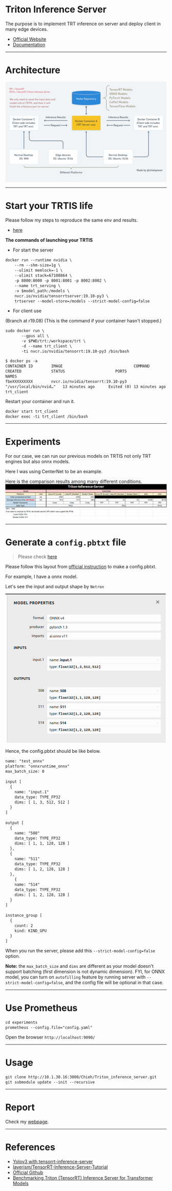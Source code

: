 # Triton Inference Server

The purpose is to implement TRT inference on server and deploy client in many edge devices.

- [Official Website](https://developer.nvidia.com/nvidia-triton-inference-server)
- [Documentation](https://docs.nvidia.com/deeplearning/triton-inference-server/master-user-guide/docs/)

---
# Architecture

![](./assets/framework1.png)

---
# Start your TRTIS life

Please follow my steps to reproduce the same env and results. 
- [here](./Experiments.md)

**The commands of launching your TRTIS**
- For start the server

```
docker run --runtime nvidia \
    --rm --shm-size=1g \
    --ulimit memlock=-1 \
    --ulimit stack=67108864 \
    -p 8000:8000 -p 8001:8001 -p 8002:8002 \
    --name trt_serving \
    -v $model_path:/models \
    nvcr.io/nvidia/tensorrtserver:19.10-py3 \
    trtserver --model-store=/models --strict-model-config=false
```

- For client use

(Branch at r19.08) (This is the command if your container hasn't stopped.)
```
sudo docker run \
       --gpus all \
       -v $PWD/trt:/workspace/trt \
       -d --name trt_client \
       -ti nvcr.io/nvidia/tensorrt:19.10-py3 /bin/bash
```

```
$ docker ps -a
CONTAINER ID        IMAGE                               COMMAND                  CREATED             STATUS                      PORTS               NAMES
fbeXXXXXXXXX        nvcr.io/nvidia/tensorrt:19.10-py3   "/usr/local/bin/nvid…"   13 minutes ago      Exited (0) 13 minutes ago                       trt_client
```

Restart your container and run it.
```
docker start trt_client 
docker exec -ti trt_client /bin/bash
```

---
# Experiments

For our case, we can run our previous models on TRTIS not only TRT engines but also onnx models. 

Here I was using CenterNet to be an example.

Here is the comparison results among many different conditions.
![data](./assets/data.png)

---
# Generate a `config.pbtxt` file

>Please check [here](./experiments/README.md)

Please follow this layout from [official instruction](https://docs.nvidia.com/deeplearning/triton-inference-server/master-user-guide/docs/model_repository.html?highlight=config%20file#repository-layout) to make a config.pbtxt.


For example, I have a onnx model.

Let's see the input and output shape by `Netron`

![](./assets/ceneternet_od.png)

Hence, the config.pbtxt should be like below.

```
name: "test_onnx" 
platform: "onnxruntime_onnx" 
max_batch_size: 0

input [
  {
    name: "input.1" 
    data_type: TYPE_FP32
    dims: [ 1, 3, 512, 512 ] 
  }
]

output [
  {
    name: "508" 
    data_type: TYPE_FP32
    dims: [ 1, 1, 128, 128 ]
  },
  {
    name: "511" 
    data_type: TYPE_FP32
    dims: [ 1, 2, 128, 128 ]
  },
    {
    name: "514" 
    data_type: TYPE_FP32
    dims: [ 1, 2, 128, 128 ]
  }
]

instance_group [
  {
    count: 2
    kind: KIND_GPU
  }
]
```

When you run the server, please add this `--strict-model-config=false` option.

**Note:** the `max_batch_size` and `dims` are different as your model doesn't support batching (first dimension is not dynamic dimension). 
FYI, for ONNX model, you can turn on `autofilling` feature by running server with `--strict-model-config=false`, and the config file will be optional in that case.

---
# Use Prometheus

```
cd experiments
prometheus --config.file="config.yaml"
```

Open the browser `http://localhost:9090/`

---
# Usage

```
git clone http://10.1.30.16:3000/Chieh/Triton_inference_server.git
git submodule update --init --recursive
```

---
# Report

Check my [webpage](https://sites.google.com/view/trtis/%E9%A6%96%E9%A0%81?authuser=0).

---
# References

- [Yolov3 with tensorrt-inference-server](https://medium.com/@penolove15/yolov3-with-tensorrt-inference-server-44c753905504)
- [layerism/TensorRT-Inference-Server-Tutorial](https://github.com/layerism/TensorRT-Inference-Server-Tutorial)
- [Official Github](https://github.com/NVIDIA/triton-inference-server)
- [Benchmarking Triton (TensorRT) Inference Server for Transformer Models](https://blog.einstein.ai/benchmarking-tensorrt-inference-server/)
